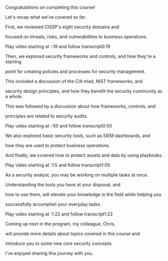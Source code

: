 Congratulations on completing this course! 

Let's recap what we've covered so far. 

First, we reviewed CISSP's eight security domains and 

focused on threats, risks, and vulnerabilities to business operations.

Play video starting at ::19 and follow transcript0:19

Then, we explored security frameworks and controls, and how they're a starting 

point for creating policies and processes for security management. 

This included a discussion of the CIA triad, NIST frameworks, and 

security design principles, and how they benefit the security community as a whole. 

This was followed by a discussion about how frameworks, controls, and 

principles are related to security audits.

Play video starting at ::50 and follow transcript0:50

We also explored basic security tools, such as SIEM dashboards, and 

how they are used to protect business operations. 

And finally, we covered how to protect assets and data by using playbooks.

Play video starting at :1:5 and follow transcript1:05

As a security analyst, you may be working on multiple tasks at once. 

Understanding the tools you have at your disposal, and 

how to use them, will elevate your knowledge in the field while helping you 

successfully accomplish your everyday tasks.

Play video starting at :1:22 and follow transcript1:22

Coming up next in the program, my colleague, Chris, 

will provide more details about topics covered in this course and 

introduce you to some new core security concepts. 

I've enjoyed sharing this journey with you.